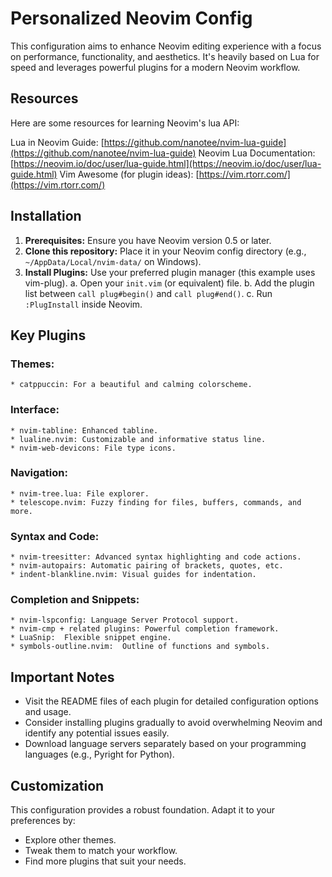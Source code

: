 # Personalized Neovim Config

This configuration aims to enhance Neovim editing experience with a focus on performance, functionality, and aesthetics. It's heavily based on Lua for speed and leverages powerful plugins for a modern Neovim workflow.

## Resources
Here are some resources for learning Neovim's lua API:

Lua in Neovim Guide: [https://github.com/nanotee/nvim-lua-guide](https://github.com/nanotee/nvim-lua-guide)
Neovim Lua Documentation: [https://neovim.io/doc/user/lua-guide.html](https://neovim.io/doc/user/lua-guide.html)
Vim Awesome (for plugin ideas): [https://vim.rtorr.com/](https://vim.rtorr.com/)

## Installation

1. **Prerequisites:** Ensure you have Neovim version 0.5 or later.
2. **Clone this repository:** Place it in your Neovim config directory (e.g., `~/AppData/Local/nvim-data/` on Windows).
3. **Install Plugins:** Use your preferred plugin manager (this example uses vim-plug).
    a. Open your `init.vim` (or equivalent) file.
    b. Add the plugin list between `call plug#begin()` and `call plug#end()`.
    c. Run `:PlugInstall` inside Neovim.

## Key Plugins

### Themes:
    * catppuccin: For a beautiful and calming colorscheme.

### Interface:
    * nvim-tabline: Enhanced tabline.
    * lualine.nvim: Customizable and informative status line.
    * nvim-web-devicons: File type icons.

### Navigation:
    * nvim-tree.lua: File explorer.
    * telescope.nvim: Fuzzy finding for files, buffers, commands, and more.
    
### Syntax and Code:
    * nvim-treesitter: Advanced syntax highlighting and code actions.
    * nvim-autopairs: Automatic pairing of brackets, quotes, etc.
    * indent-blankline.nvim: Visual guides for indentation.

### Completion and Snippets:
    * nvim-lspconfig: Language Server Protocol support.
    * nvim-cmp + related plugins: Powerful completion framework.
    * LuaSnip:  Flexible snippet engine.
    * symbols-outline.nvim:  Outline of functions and symbols.

## Important Notes

* Visit the README files of each plugin for detailed configuration options and usage.
* Consider installing plugins gradually to avoid overwhelming Neovim and identify any potential issues easily.
* Download language servers separately based on your programming languages (e.g., Pyright for Python).

## Customization

This configuration provides a robust foundation. Adapt it to your preferences by:

* Explore other themes.
* Tweak them to match your workflow.
* Find more plugins that suit your needs.
